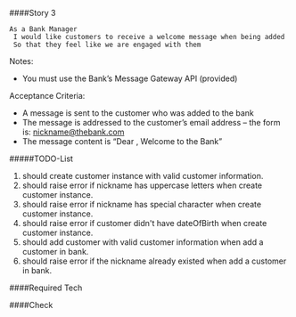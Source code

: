 ####Story 3

```
As a Bank Manager
 I would like customers to receive a welcome message when being added
 So that they feel like we are engaged with them

```

Notes:

* You must use the Bank’s Message Gateway API (provided)

Acceptance Criteria:

* A message is sent to the customer who was added to the bank
* The message is addressed to the customer’s email address – the form is: nickname@thebank.com
* The message content is “Dear <nickname>, Welcome to the Bank”

#####TODO-List

1. should create customer instance with valid customer information.
2. should raise error if nickname has uppercase letters when create customer instance.
3. should raise error if nickname has special character when create customer instance.
4. should raise error if customer didn't have dateOfBirth when create customer instance.
5. should add customer with valid customer information when add a customer in bank.
6. should raise error if the nickname already existed when add a customer in bank.

####Required Tech

####Check